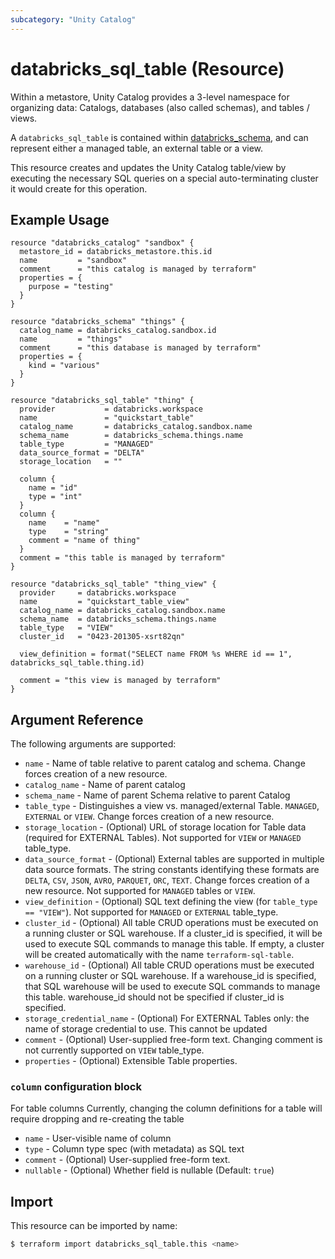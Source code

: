 ```yaml
---
subcategory: "Unity Catalog"
---
```

# databricks_sql_table (Resource)

Within a metastore, Unity Catalog provides a 3-level namespace for organizing data: Catalogs, databases (also called schemas), and tables / views.

A `databricks_sql_table` is contained within [databricks_schema](schema.md), and can represent either a managed table, an external table or a view.

This resource creates and updates the Unity Catalog table/view by executing the necessary SQL queries on a special auto-terminating cluster it would create for this operation.

## Example Usage

```hcl
resource "databricks_catalog" "sandbox" {
  metastore_id = databricks_metastore.this.id
  name         = "sandbox"
  comment      = "this catalog is managed by terraform"
  properties = {
    purpose = "testing"
  }
}

resource "databricks_schema" "things" {
  catalog_name = databricks_catalog.sandbox.id
  name         = "things"
  comment      = "this database is managed by terraform"
  properties = {
    kind = "various"
  }
}

resource "databricks_sql_table" "thing" {
  provider           = databricks.workspace
  name               = "quickstart_table"
  catalog_name       = databricks_catalog.sandbox.name
  schema_name        = databricks_schema.things.name
  table_type         = "MANAGED"
  data_source_format = "DELTA"
  storage_location   = ""

  column {
    name = "id"
    type = "int"
  }
  column {
    name    = "name"
    type    = "string"
    comment = "name of thing"
  }
  comment = "this table is managed by terraform"
}

resource "databricks_sql_table" "thing_view" {
  provider     = databricks.workspace
  name         = "quickstart_table_view"
  catalog_name = databricks_catalog.sandbox.name
  schema_name  = databricks_schema.things.name
  table_type   = "VIEW"
  cluster_id   = "0423-201305-xsrt82qn"

  view_definition = format("SELECT name FROM %s WHERE id == 1", databricks_sql_table.thing.id)

  comment = "this view is managed by terraform"
}
```

## Argument Reference

The following arguments are supported:

* `name` - Name of table relative to parent catalog and schema. Change forces creation of a new resource.
* `catalog_name` - Name of parent catalog
* `schema_name` - Name of parent Schema relative to parent Catalog
* `table_type` - Distinguishes a view vs. managed/external Table. `MANAGED`, `EXTERNAL` or `VIEW`. Change forces creation of a new resource.
* `storage_location` - (Optional) URL of storage location for Table data (required for EXTERNAL Tables). Not supported for `VIEW` or `MANAGED` table_type.
* `data_source_format` - (Optional) External tables are supported in multiple data source formats. The string constants identifying these formats are `DELTA`, `CSV`, `JSON`, `AVRO`, `PARQUET`, `ORC`, `TEXT`. Change forces creation of a new resource. Not supported for `MANAGED` tables or `VIEW`.
* `view_definition` - (Optional) SQL text defining the view (for `table_type == "VIEW"`). Not supported for `MANAGED` or `EXTERNAL` table_type.
* `cluster_id` - (Optional) All table CRUD operations must be executed on a running cluster or SQL warehouse. If a cluster_id is specified, it will be used to execute SQL commands to manage this table. If empty, a cluster will be created automatically with the name `terraform-sql-table`.
* `warehouse_id` - (Optional) All table CRUD operations must be executed on a running cluster or SQL warehouse. If a warehouse_id is specified, that SQL warehouse will be used to execute SQL commands to manage this table. warehouse_id should not be specified if cluster_id is specified.
* `storage_credential_name` - (Optional) For EXTERNAL Tables only: the name of storage credential to use. This cannot be updated
* `comment` - (Optional) User-supplied free-form text. Changing comment is not currently supported on `VIEW` table_type.
* `properties` - (Optional) Extensible Table properties.

### `column` configuration block
For table columns
Currently, changing the column definitions for a table will require dropping and re-creating the table

* `name` - User-visible name of column
* `type` - Column type spec (with metadata) as SQL text
* `comment` - (Optional) User-supplied free-form text.
* `nullable` - (Optional) Whether field is nullable (Default: `true`)

## Import

This resource can be imported by name:

```bash
$ terraform import databricks_sql_table.this <name>
```
